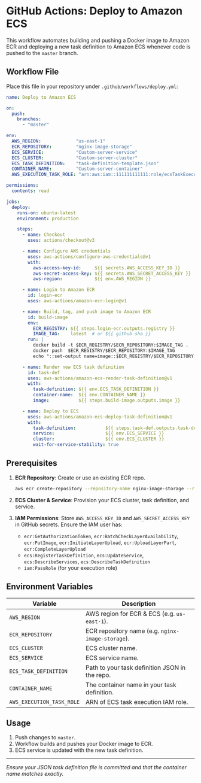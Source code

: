 # GitHub Actions: Deploy to Amazon ECS

This workflow automates building and pushing a Docker image to Amazon ECR and deploying a new task definition to Amazon ECS whenever code is pushed to the `master` branch.

## Workflow File

Place this file in your repository under `.github/workflows/deploy.yml`:

```yaml
name: Deploy to Amazon ECS

on:
  push:
    branches:
      - "master"

env:
  AWS_REGION:             "us-east-1"
  ECR_REPOSITORY:         "nginx-image-storage"
  ECS_SERVICE:            "Custom-server-service"
  ECS_CLUSTER:            "Custom-server-cluster"
  ECS_TASK_DEFINITION:    "task-definition-template.json"
  CONTAINER_NAME:         "Custom-server-container"
  AWS_EXECUTION_TASK_ROLE: "arn:aws:iam::111111111111:role/ecsTaskExecutionRole"

permissions:
  contents: read

jobs:
  deploy:
    runs-on: ubuntu-latest
    environment: production

    steps:
      - name: Checkout
        uses: actions/checkout@v3

      - name: Configure AWS credentials
        uses: aws-actions/configure-aws-credentials@v1
        with:
          aws-access-key-id:     ${{ secrets.AWS_ACCESS_KEY_ID }}
          aws-secret-access-key: ${{ secrets.AWS_SECRET_ACCESS_KEY }}
          aws-region:            ${{ env.AWS_REGION }}

      - name: Login to Amazon ECR
        id: login-ecr
        uses: aws-actions/amazon-ecr-login@v1

      - name: Build, tag, and push image to Amazon ECR
        id: build-image
        env:
          ECR_REGISTRY: ${{ steps.login-ecr.outputs.registry }}
          IMAGE_TAG:    latest  # or ${{ github.sha }}
        run: |
          docker build -t $ECR_REGISTRY/$ECR_REPOSITORY:$IMAGE_TAG .
          docker push  $ECR_REGISTRY/$ECR_REPOSITORY:$IMAGE_TAG
          echo "::set-output name=image::$ECR_REGISTRY/$ECR_REPOSITORY:$IMAGE_TAG"

      - name: Render new ECS task definition
        id: task-def
        uses: aws-actions/amazon-ecs-render-task-definition@v1
        with:
          task-definition: ${{ env.ECS_TASK_DEFINITION }}
          container-name:  ${{ env.CONTAINER_NAME }}
          image:           ${{ steps.build-image.outputs.image }}

      - name: Deploy to ECS
        uses: aws-actions/amazon-ecs-deploy-task-definition@v1
        with:
          task-definition:           ${{ steps.task-def.outputs.task-definition }}
          service:                   ${{ env.ECS_SERVICE }}
          cluster:                   ${{ env.ECS_CLUSTER }}
          wait-for-service-stability: true
```

## Prerequisites

1. **ECR Repository**: Create or use an existing ECR repo.

   ```bash
   aws ecr create-repository --repository-name nginx-image-storage --region us-east-1
   ```
2. **ECS Cluster & Service**: Provision your ECS cluster, task definition, and service.
3. **IAM Permissions**: Store `AWS_ACCESS_KEY_ID` and `AWS_SECRET_ACCESS_KEY` in GitHub secrets. Ensure the IAM user has:

   * `ecr:GetAuthorizationToken`, `ecr:BatchCheckLayerAvailability`, `ecr:PutImage`, `ecr:InitiateLayerUpload`, `ecr:UploadLayerPart`, `ecr:CompleteLayerUpload`
   * `ecs:RegisterTaskDefinition`, `ecs:UpdateService`, `ecs:DescribeServices`, `ecs:DescribeTaskDefinition`
   * `iam:PassRole` (for your execution role)

## Environment Variables

| Variable                  | Description                                       |
| ------------------------- | ------------------------------------------------- |
| `AWS_REGION`              | AWS region for ECR & ECS (e.g. `us-east-1`).      |
| `ECR_REPOSITORY`          | ECR repository name (e.g. `nginx-image-storage`). |
| `ECS_CLUSTER`             | ECS cluster name.                                 |
| `ECS_SERVICE`             | ECS service name.                                 |
| `ECS_TASK_DEFINITION`     | Path to your task definition JSON in the repo.    |
| `CONTAINER_NAME`          | The container name in your task definition.       |
| `AWS_EXECUTION_TASK_ROLE` | ARN of ECS task execution IAM role.               |

## Usage

1. Push changes to `master`.
2. Workflow builds and pushes your Docker image to ECR.
3. ECS service is updated with the new task definition.

---

*Ensure your JSON task definition file is committed and that the container name matches exactly.*